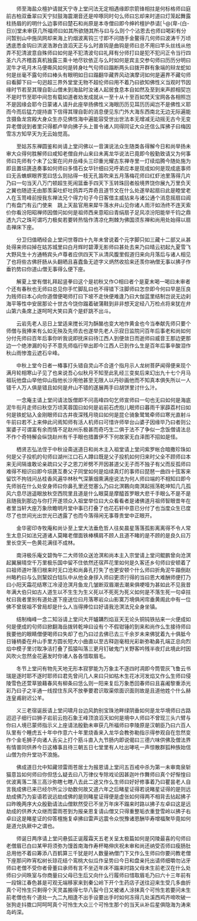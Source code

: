 <!-- { "loadSidebar": true } -->
　　师至海盐众檀护请就天宁寺上堂问法无定相遇缘即宗箭锋相拄是何标格师曰庭前古柏双垂翠曰天宁挝鼓海震潮音还是啐啄同时句么师曰忘却来时道曰灯笼起舞露柱扬眉的的明什么边事师曰楚石和尚原是本寺僧曰即今绅衿檀护恭请[└@(卑-(白-日))]堂未审获几所福师曰如其所欲随其所与曰与么则个个沾恩去也师曰喝彩有分问暂别山中施凤网却来海上钓烟波离钩三寸即不问随手金鳌得几何师曰波涛千万顷透底悉金钩曰洪波浩渺白浪滔天正与么时直钩是曲钩是师曰总不用曰竿头丝线从他弄不犯清波意自殊师曰如何是不犯清波句曰礼拜有分师打曰是犯不犯问正令当行四圣六凡齐稽首真机独露三乘十地尽钦依正与么时如何是宾主交参句师曰历历分明曰泥牛才吼月木马便嘶风如何是转身吐气句师曰蹋断两头曰拨开群有象端的辩龙蛇如何是丝毫不露句师曰棒头有眼明如日曰蹋翻华藏界风动演摩诃如何是遍界不藏句师曰看脚下曰一句迥超三界外堂堂无物不超伦师曰用不着乃曰欲知佛性义当观时节因缘时节若至其理自彰山僧未到海盐时汝诸人起居食息本自如然及至到来声颜相契岂不是时节至耶中间忽有载如道者劝发成就从一至十从十至百如梵天宝网各各相照岂不是因缘会耶今日蒙诸人请升此座举扬佛性义海眼历历见耳历历闻岂不是佛性义耶而今而后猛力提持直下信得其理自彰的消息便见东门外大海东西南北无边无际遍能含摄鱼龙宫殿大身众生亦见佛性海中遍能容受世出世法本无增减无动摇无古今无变异老僧说到者里只得都卢举向拂子头上普令诸人同得同证大众还信么挥拂子曰梅因雪冻方知早天为无云始觉高。

　　至姑苏东禅圆鉴和尚请上堂问佛以一音演说法众生随类各得解今日和尚举扬未审大众得何胜解师曰咸知老僧自弁山来曰未离龙华说法已竟即今殷勤致请又为何事师曰先师有个未了公案在问弁岳峰头三印重光耀古东禅寺里一灯续焰腾今随处施为即且置埙篪迭奏事如何师曰多情石女华针细曰兄呼弟应本是现成如何是现成底事师曰无舌蟭螟眼界宽曰恁么则拈得一枝无孔笛吹来五月落梅花师曰红虾池里落得几片乃曰一句当天八万门顿超生死闹篮垂手四天下玉转珠回者般境界饶你展九万里负天之翼也随迹无由那羡渠吐虾吐鸽弄巧弄奇且道节文在什么处遂举起扇曰此是睦堂老人在玉笥峰前授我东禅法兄个得力句子今日客借主威拈来与诸公通个消息摇扇曰阊门有盘门有云门使来　跳上天盐官用来犀牛落水弁山见你诸人雨汗如汤终不连天索价你看汾阳昭禅师因僧问如何是祖师西来意昭曰青绢扇子足风凉汾阳能举千钧之鼎透九穴之珠可谓巧力极矣若要转热恼作清凉化荆棘为佛国须东禅和尚用处始得以扇击禅床下座。

　　分卫归值晒经会上堂问世尊四十九年未曾说着个元字脚只如三藏十二部又从甚处得来师曰掉在姑苏城里曰白月辉时碧潭无影师曰甚处去来乃曰晴云初起九夏雪飞大野风生十方通畅宾头卢尊者应供四天下从清风腹里假道归来向月落后与诸人相见了也将些古佛肝肠从头翻晒且喜蠹鱼无迹字义炳然收拾来还羡你衲僧无事以拂子作垂钓势曰你道山僧无事得么便下座。

　　解夏上堂有僧礼拜起竖拳曰这个是初秋又作○相曰者个是夏末喝一喝曰未审者个还有春秋也无师曰总见你手忙脚乱曰也不得错下注脚师曰怎奈即今何曰早是压良为贱师曰本心向你道僧便喝师打曰下坡不走快便难逢乃曰大伽蓝里结制岂说无边刹海平等性中安居那论十世古今饶你蹋着破蒲鞋到非非想天定经八万检点将来犹在弁山第六条席上遂呵呵大笑曰真个是虾跳不出斗。

　　云岩先老人忌日上堂适来搅长河为酥酪也变大地作黄金也今当奉献先师只要个师僧与我捧来有么如无殃及先师去也遂举先老人示寂日监院问百年后事老和尚如何分付先师曰百年后事你听我说即抚床曰待江西人到便敛日而逝师曰威音王那边更那边一个绝渗漏的句子不意先师临行举出即今江西人已到作么生是百年后事辛酸泪作秋山雨惨澹云遮石伞峰。

　　中秋上堂今日者一椿事打头错自灵山不合道个指月示人龙树菩萨闻得便来现个满月轮相寒山子见了也来说吾心似秋月不知至此乳经三变矣后来幻出九十七个月马祖玩他盘山举他仰山指他长沙用他甚至无限人以丹砂画他而不知真本俱失所以一人错千人万人俱是错且如何是弁山不错的遂展两手曰胡饼里讨什么汁。

　　一念庵主请上堂问请法饭僧即不问高峰四句乞师宣师曰一句也无曰如何是海底泥牛衔月走师曰秋空万顷芙蓉国曰如何是岩前石虎抱儿眠师曰暮雨千家薜荔村曰如何是铁蛇钻入金刚眼师曰古井夜深残月晓曰如何是昆仑骑象鹭鸶牵师曰寒光直射斗牛前曰若不上来伸此问焉知师有活人机师曰可惜许师举台山婆子因缘毕乃曰者则公案婆子可谓富有余而情不足赵州乐极甚而奇巧生二俱于法不了争似一念饭僧请法总不作个奇特解会纵饶赵州有千手眼也措置伊不下何故家无白泽图不招如是怪。

　　栖贤志弘法侄于中秋设斋送道日和尚木主入祖堂请上堂问紫罗帐合暗撒珍珠如何是父子投机的句师曰湖州江口石人蹲曰既是父子投机如何归来时父全不顾师曰本来无间隔谁敢论亲疏曰父子之恩刀斧劈不开因甚道父无子而不独子有父而反孤师曰难得不相识曰即今埙篪互奏父子同堂如何是焰续真灯的事师曰琵琶一曲四十弦客来留饮不拘钱问丛桂香风遍华林秋气深篆烟熏满座说法为何人师曰端的不相知曰即今先师翁在什么处安身师曰你鼻孔里还觉塞么乃曰北溟鶤向南溟起摇荡乾坤知几几孤风六息尽逍遥眼放秋空西院里且道是什么眼莫是摩醯首罗眼大悲千手眼么不是不是且随我到那边与你打开遂领众入祖堂举位曰大众看看者是诸佛道月祖师智眼昔年在者里当轩大座万象欣瞻明月堂中事已打叠了也花石轩中意已分付了也当度众生已度尽了也世间光出世光已透露了也而今落得闲无事尊贵堂中正眼开。

　　金华密印寺牧庵和尚讣至上堂大法垂危哲人往矣晨星落落孤影离离得不令人常生太息只如法兄道诸人莫睹老僧面铁棒横肩不顾人且道不睹的是不顾的是良久曰万里长空天一色黄花满径不成林。

　　南浔极乐庵文碧恂午二大师领众送沧溟和尚本主入宗堂请上堂问鲲鹏曾向沧溟起翼展晴空千万里极乐国中留不住依然还宿芦花里如何是久客还乡句师曰安顿着了曰祖师道叶落归根来时无口沧和尚鼻孔打失了也更安顿个什么师曰折角泥牛蹋倒赵州略杓曰与么则黧奴白牯队中从他全身拶入师曰更须行得的当曰恩大难酬师便打乃曰小阳天霜花结寒江冷浸沧溟月鱼龙几皱断双眉潮去潮来俱哽噎为甚如此不见我昔年满大伯只如古人道生以不生生为生义死以不死死为死义如何是不落生死一句卓拄杖曰我者里别有道处遂下座送位曰月落寒岩众山影寞万境俱闲帘垂黄阁此中有一位佛不曾居祖不曾局却是什么人当得捧位曰好请我沧溟法兄全身坐镇。

　　结制梅峰一念二知浴请上堂问大开罏韝烈焰亘天无论头铜钝铁拈来一火便成如何是便成的句师曰掀翻海岳拨转乾坤曰设有个不假钳锤的到来和尚作么生接待师曰我要他的眼睛僧便喝师曰失却了也乃曰过去佛已去三千余岁未来佛犹着九十俱胝今日锤柄委在弁山手里方圆长短大小曲直以至古释迦毫相光彩新弥勒鼻孔端正总向烈焰中模子里讨取净洁打叠了孤猿叫落三更月钉破鬼门关野客吟残半夜灯此境此时因风吹火忽然金花遍发时你诸人各各惜取眉毛。

　　冬节上堂问有物先天地无形本寂寥能为万象主不逐四时凋即今筒管灰飞鲁云书瑞是逐时耶不逐时耶师曰君先曾问几人来曰只如枯木生花冰河发焰又作么生师曰侵陵雪色还萱草狼藉春风有柳条曰恁么则一阳来复后万象悉回春师曰且喜阇黎重添光彩乃曰子之半通一线捏住东风不放拳要君识取渠侬面识面则故是且道他姓个什么赫连皇甫尉迟公羊。

　　义三老宿诞辰请上堂问啸月台边风韵别宝珠池畔绿阴垂如何是龙华境师曰古路迢迢子细行曰狮子岩前云抱石象王峰顶浪滔天如何是境中人师曰不曾现三头六臂与你曰人境已蒙师指示义上座请法殷勤未审获几所福师曰李陵原是汉朝臣乃曰六百人队里有个睡虎五十年中作意六十年里烧香来入龙华会教弥勒指示得参观自在忽然变作个金毛狮子向诸人舌尖上打个筋斗直入九节肠内即说偈曰三德六味供佛及僧法界有情普同供养今日这椿事且待三朝五日七堂里有人吐出哮吼一声惊散群狐种族始信山僧为你升堂功不浪施。

　　佛成道日允中知藏领雷雨苍居士为报恩请上堂问五百戒中杀为第一未审南泉斩猫意旨如何师曰你但恁么疑去曰八万律仪专除戏论因甚迦叶作舞师曰真个好惭惶曰优波离落二落三高沙弥瞎七瞎八去此二途又作么生师曰好好修事着乃曰瞿昙老人自言我成佛已来已经尔所尘沙劫数何故又道六年之后睹星证得若说睹星证得的是则远劫成佛乃为妄语若说远劫成佛的是则睹星证得便是虚张如何得两不相背去拈起拂子曰昨晚两序大众殷勤请法山僧默然受已不坐万年床不蹋来时路以拂子左卓曰这是远劫成的供养大众继而雷雨苍到为报亲恩复请山僧又只得重整垢衣重登雪岭以拂子右卓曰这是睹星证的仰答檀施复卓拂曰雷声远震令众悦豫诸恩酬毕寿增福聚毕竟如何是道允执厥中之谓也。

　　师诞日两序请上堂问悬弧正诞履霜天五老关呈太极篇如何是冈陵最喜的句师曰老僧眉已白曰某甲将须弥为馒首南海作寿杯略伸庆祝未审和尚还纳受否师曰瘦肠肚总用他不着曰筹添八百鹤算三千犹是时人数量衲僧门下又作么生师曰你要问教老僧下座那问昨宵松树长琼花结个鸾桃大似瓜作呈势曰今日和盘亲托出请师细嚼勿沾牙师曰老僧不受你者骨董曰承师有言不坐迈年床不蹋来时路父母未生前老汉在什么处师曰少间昳室与你商量曰父母已生后又向什么行履师曰惜取眉毛乃曰六十三年前有一段锦江春色甚是可观无端移家来到秦公岭下开个生药店子送往迎来生受几多曲折真个可怜生只剩得个天灵盖搬得七华八裂今日又被诸人涂抹真个可怜生若要问未生前老僧也有个道处一九二九相逢不出手设要出手时如何冻得几处溪西鸡齐啼吹破一张狗走抖擞口阿呵呵真个可怜生大众三个可怜生那个的当天从补后星俱隐海为涛来岛屿深。

